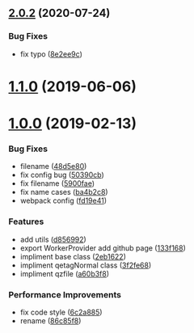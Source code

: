 ## [2.0.2](https://github.com/geeeger/qetag-js/compare/v1.1.0...v2.0.2) (2020-07-24)


### Bug Fixes

* fix typo ([8e2ee9c](https://github.com/geeeger/qetag-js/commit/8e2ee9ceba8397c6f6e3ece0b907b55dd58e3195))



# [1.1.0](https://github.com/geeeger/qetag-js/compare/v1.0.0...v1.1.0) (2019-06-06)



# [1.0.0](https://github.com/geeeger/qetag-js/compare/a60b3f8b7a77554b896db6146db97852ca8d88ea...v1.0.0) (2019-02-13)


### Bug Fixes

* filename ([48d5e80](https://github.com/geeeger/qetag-js/commit/48d5e80530c4328ee4583c4084f6a1b7652638db))
* fix config bug ([50390cb](https://github.com/geeeger/qetag-js/commit/50390cb19f8b56de6e8c6686adbe1222438c8696))
* fix filename ([5900fae](https://github.com/geeeger/qetag-js/commit/5900fae28010cedf9c1c5f5c282e0f91ffdeb2ba))
* fix name cases ([ba4b2c8](https://github.com/geeeger/qetag-js/commit/ba4b2c837cdb8eafbb421b80eebc9cfc20a124fd))
* webpack config ([fd19e41](https://github.com/geeeger/qetag-js/commit/fd19e411f07c06127cadb891d507260bf3a31445))


### Features

* add utils ([d856992](https://github.com/geeeger/qetag-js/commit/d8569925ce424439aa9c09da049bb18dc3c79433))
* export WorkerProvider add github page ([133f168](https://github.com/geeeger/qetag-js/commit/133f16864918c4233eb997ea11880d0a721e3b37))
* impliment base class ([2eb1622](https://github.com/geeeger/qetag-js/commit/2eb1622bb50e3763bb3a371f0946812abaf626c1))
* impliment qetagNormal class ([3f2fe68](https://github.com/geeeger/qetag-js/commit/3f2fe682e13127416733ff166f7e361ebcbb01ef))
* impliment qzfile ([a60b3f8](https://github.com/geeeger/qetag-js/commit/a60b3f8b7a77554b896db6146db97852ca8d88ea))


### Performance Improvements

* fix code style ([6c2a885](https://github.com/geeeger/qetag-js/commit/6c2a8859288276d30aaa4898a073ccaae43c81c6))
* rename ([86c85f8](https://github.com/geeeger/qetag-js/commit/86c85f8a65145d1cc2a6e0ee3954ca7c7a9817e2))



